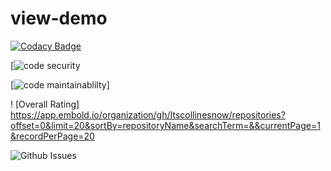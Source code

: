 # view-demo

[![Codacy Badge](https://app.codacy.com/project/badge/Grade/9cb8667c5569433ea09d1e8a26daf1c7)](https://www.codacy.com/gh/Itscollinesnow/view-demo/dashboard?utm_source=github.com&amp;utm_medium=referral&amp;utm_content=Itscollinesnow/view-demo&amp;utm_campaign=Badge_Grade)

[![code security](https://app.codacy.com/gh/Itscollinesnow/view-demo/security.png)

[![code maintainablilty](https://codeclimate.com/github/Itscollinesnow/view-demo.png)]

! [Overall Rating]  https://app.embold.io/organization/gh/Itscollinesnow/repositories?offset=0&limit=20&sortBy=repositoryName&searchTerm=&&currentPage=1&recordPerPage=20

![Github Issues](https://img.shields.io/github/issues/Itscollinesnow/view-demo?style=for-the-badge)
